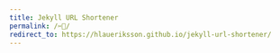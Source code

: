 ```yaml
---
title: Jekyll URL Shortener
permalink: /✂️🔗/
redirect_to: https://hlaueriksson.github.io/jekyll-url-shortener/
---
```

